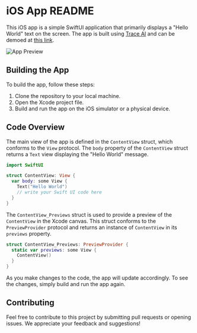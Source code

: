 # iOS App README

This iOS app is a simple SwiftUI application that primarily displays a "Hello World" text on the screen. The app is built using [Trace AI](https://trace.zip) and can be demoed at [this link](https://trace.zip/c/118c37e9-a9e2-4416-afc5-3ac53c9b9ac8).

![App Preview](https://login.trace.zip/storage/v1/object/public/trace/118c37e9-a9e2-4416-afc5-3ac53c9b9ac8)

## Building the App

To build the app, follow these steps:

1. Clone the repository to your local machine.
2. Open the Xcode project file.
3. Build and run the app on the iOS simulator or a physical device.

## Code Overview

The main view of the app is defined in the `ContentView` struct, which conforms to the `View` protocol. The `body` property of the `ContentView` struct returns a `Text` view displaying the "Hello World" message.

```swift
import SwiftUI

struct ContentView: View {
  var body: some View {
    Text("Hello World")
    // write your Swift UI code here
  }
}
```

The `ContentView_Previews` struct is used to provide a preview of the `ContentView` in the Xcode canvas. This struct conforms to the `PreviewProvider` protocol and returns an instance of `ContentView` in its `previews` property.

```swift
struct ContentView_Previews: PreviewProvider {
  static var previews: some View {
    ContentView()
  }
}
```

As you make changes to the code, the app will update accordingly. To see the changes, simply build and run the app again.

## Contributing

Feel free to contribute to this project by submitting pull requests or opening issues. We appreciate your feedback and suggestions!